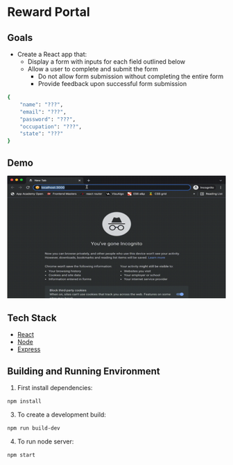 # Reward Portal

## Goals
- Create a React app that:
	+ Display a form with inputs for each field outlined below
  + Allow a user to complete and submit the form
	+ Do not allow form submission without completing the entire form
	+ Provide feedback upon successful form submission

```sh
{
    "name": "???",
    "email": "???",
    "password": "???",
    "occupation": "???",
    "state": "???"
}
```

## Demo

![Reward Portal Main Page Demo](readme_assets/main.gif)

## Tech Stack
* [React](https://reactjs.org)
* [Node](https://nodejs.org/en)
* [Express](https://expressjs.com)

## Building and Running Environment

1. First install dependencies:

```sh
npm install
```

3. To create a development build:

```sh
npm run build-dev
```

4. To run node server:

```sh
npm start
```
